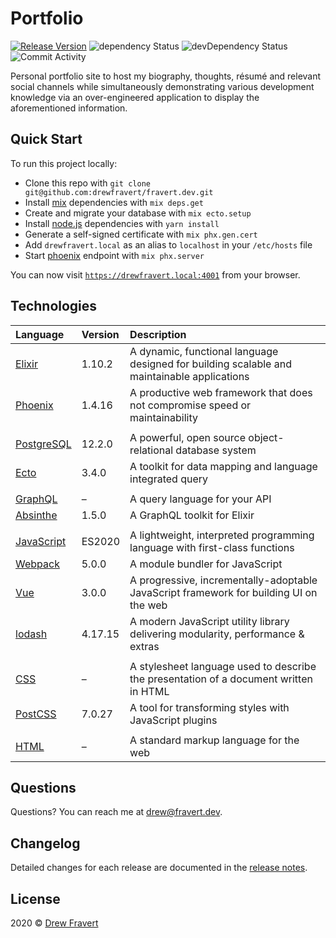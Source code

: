 # Portfolio
[![Release Version](https://img.shields.io/github/v/release/drewfravert/fravert.dev)](https://github.com/drewfravert/fravert.dev/releases)
![dependency Status](https://img.shields.io/david/drewfravert/fravert.dev)
![devDependency Status](https://img.shields.io/david/dev/drewfravert/fravert.dev)
![Commit Activity](https://img.shields.io/github/commit-activity/m/drewfravert/fravert.dev)

Personal portfolio site to host my biography, thoughts, résumé and relevant social channels while simultaneously demonstrating various development knowledge via an over-engineered application to display the aforementioned information.


## Quick Start
To run this project locally:

  * Clone this repo with `git clone git@github.com:drewfravert/fravert.dev.git`
  * Install [mix](https://elixir-lang.org/getting-started/mix-otp/introduction-to-mix.html) dependencies with `mix deps.get`
  * Create and migrate your database with `mix ecto.setup`
  * Install [node.js](https://nodejs.dev/) dependencies with `yarn install`
  * Generate a self-signed certificate with `mix phx.gen.cert`
  * Add `drewfravert.local` as an alias to `localhost` in your `/etc/hosts` file
  * Start [phoenix](https://hexdocs.pm/phoenix/overview.html) endpoint with `mix phx.server`

You can now visit [`https://drewfravert.local:4001`](https://drewfravert.local:4001) from your browser.


## Technologies
| Language                                                              | Version | Description                                                                                 |
| :-------------------------------------------------------------------- | :------ | :------------------------------------------------------------------------------------------ |
| [Elixir](https://elixir-lang.org/)                                    | 1.10.2  | A dynamic, functional language designed for building scalable and maintainable applications |
| [Phoenix](https://www.phoenixframework.org/)                          | 1.4.16  | A productive web framework that does not compromise speed or maintainability                |
|                                                                       |         |                                                                                             |
| [PostgreSQL](https://www.postgresql.org/)                             | 12.2.0  | A powerful, open source object-relational database system                                   |
| [Ecto](https://github.com/elixir-ecto/ecto)                           | 3.4.0   | A toolkit for data mapping and language integrated query                                    |
|                                                                       |         |                                                                                             |
| [GraphQL](https://graphql.org/)                                       | –       | A query language for your API                                                               |
| [Absinthe](https://absinthe-graphql.org/)                             | 1.5.0   | A GraphQL toolkit for Elixir                                                                |
|                                                                       |         |                                                                                             |
| [JavaScript](https://developer.mozilla.org/en-US/docs/Web/JavaScript) | ES2020  | A lightweight, interpreted programming language with first-class functions                  |
| [Webpack](https://webpack.js.org/)                                    | 5.0.0   | A module bundler for JavaScript                                                             |
| [Vue](https://vuejs.org/)                                             | 3.0.0   | A progressive, incrementally-adoptable JavaScript framework for building UI on the web      |
| [lodash](https://lodash.com/)                                         | 4.17.15 | A modern JavaScript utility library delivering modularity, performance & extras             |
|                                                                       |         |                                                                                             |
| [CSS](https://developer.mozilla.org/en-US/docs/Web/CSS)               | –       | A stylesheet language used to describe the presentation of a document written in HTML       |
| [PostCSS](https://postcss.org/)                                       | 7.0.27  | A tool for transforming styles with JavaScript plugins                                      |
|                                                                       |         |                                                                                             |
| [HTML](https://developer.mozilla.org/en-US/docs/Web/HTML)             | –       | A standard markup language for the web                                                      |


## Questions
Questions? You can reach me at [drew@fravert.dev](mailto:drew@fravert.dev).


## Changelog
Detailed changes for each release are documented in the [release notes](https://github.com/drewfravert/fravert.dev/releases).


## License
2020 &copy; [Drew Fravert](https://github.com/drewfravert/)
